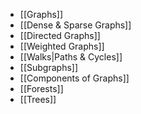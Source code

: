 - [[Graphs]]
- [[Dense & Sparse Graphs]]
- [[Directed Graphs]]
- [[Weighted Graphs]]
- [[Walks|Paths & Cycles]]
- [[Subgraphs]]
- [[Components of Graphs]]
- [[Forests]]
- [[Trees]]